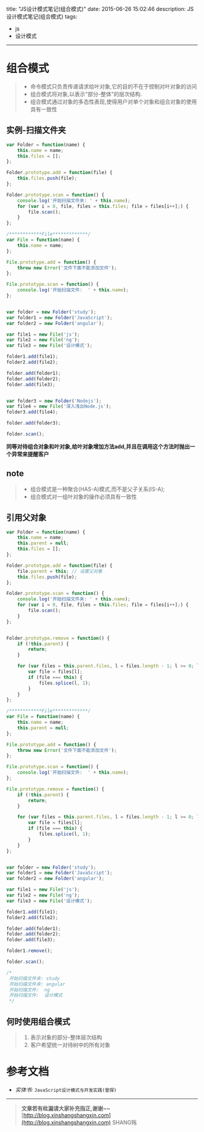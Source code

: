 title: "JS设计模式笔记(组合模式)"
date: 2015-06-26 15:02:46
description: JS设计模式笔记(组合模式)
tags:
- js
- 设计模式
---

# 组合模式
> - 命令模式只负责传递请求给叶对象,它的目的不在于控制对叶对象的访问
> - 组合模式将对象,以表示"部分-整体"的层次结构.
> - 组合模式通过对象的多态性表现,使得用户对单个对象和组合对象的使用具有一致性


## 实例-扫描文件夹
```js
var Folder = function(name) {
    this.name = name;
    this.files = [];
};

Folder.prototype.add = function(file) {
    this.files.push(file);
};

Folder.prototype.scan = function() {
    console.log('开始扫描文件夹: ' + this.name);
    for (var i = 0, file, files = this.files; file = files[i++];) {
        file.scan();
    }
};

/************File*************/
var File = function(name) {
    this.name = name;
};

File.prototype.add = function() {
    throw new Error('文件下面不能添加文件');
};

File.prototype.scan = function() {
    console.log('开始扫描文件:  ' + this.name);
};


var folder = new Folder('study');
var folder1 = new Folder('JavaScript');
var folder2 = new Folder('angular');

var file1 = new File('js');
var file2 = new File('ng');
var file3 = new File('设计模式');

folder1.add(file1);
folder2.add(file2);

folder.add(folder1);
folder.add(folder2);
folder.add(file3);


var folder3 = new Folder('Nodejs');
var file4 = new File('深入浅出Node.js');
folder3.add(file4);

folder.add(folder3);

folder.scan();
```
**同等对待组合对象和叶对象,给叶对象增加方法add,并且在调用这个方法时抛出一个异常来提醒客户**

## note
> - 组合模式是一种聚合(HAS-A)模式,而不是父子关系(IS-A);
> - 组合模式对一组叶对象的操作必须具有一致性


## 引用父对象
```js
var Folder = function(name) {
    this.name = name;
    this.parent = null;
    this.files = [];
};

Folder.prototype.add = function(file) {
    file.parent = this; // 设置父对象
    this.files.push(file);
};

Folder.prototype.scan = function() {
    console.log('开始扫描文件夹: ' + this.name);
    for (var i = 0, file, files = this.files; file = files[i++];) {
        file.scan();
    }
};


Folder.prototype.remove = function() {
    if (!this.parent) {
        return;
    }

    for (var files = this.parent.files, l = files.length - 1; l >= 0; l--) {
        var file = files[l];
        if (file === this) {
            files.splice(l, 1);
        }
    }
};

/************File*************/
var File = function(name) {
    this.name = name;
    this.parent = null;
};

File.prototype.add = function() {
    throw new Error('文件下面不能添加文件');
};

File.prototype.scan = function() {
    console.log('开始扫描文件:  ' + this.name);
};

File.prototype.remove = function() {
    if (!this.parent) {
        return;
    }

    for (var files = this.parent.files, l = files.length - 1; l >= 0; l--) {
        var file = files[l];
        if (file === this) {
            files.splice(l, 1);
        }
    }
};


var folder = new Folder('study');
var folder1 = new Folder('JavaScript');
var folder2 = new Folder('angular');

var file1 = new File('js');
var file2 = new File('ng');
var file3 = new File('设计模式');

folder1.add(file1);
folder2.add(file2);

folder.add(folder1);
folder.add(folder2);
folder.add(file3);

folder1.remove();

folder.scan();

/*
 开始扫描文件夹: study
 开始扫描文件夹: angular
 开始扫描文件:  ng
 开始扫描文件:  设计模式
 */
```

## 何时使用组合模式
> 1. 表示对象的部分-整体层次结构
> 2. 客户希望统一对待树中的所有对象

# 参考文档
- *实体书:* `JavaScript设计模式与开发实践(曾探)`

-----------------------

> **文章若有纰漏请大家补充指正,谢谢~~**
> [http://blog.xinshangshangxin.com](http://blog.xinshangshangxin.com) SHANG殇
